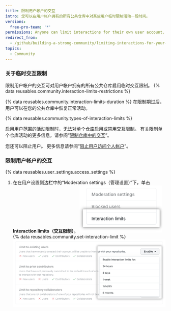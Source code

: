 ```yaml
---
title: 限制用户帐户的交互
intro: 您可以在用户帐户拥有的所有公共仓库中对某些用户临时限制活动一段时间。
versions:
  free-pro-team: '*'
permissions: Anyone can limit interactions for their own user account.
redirect_from:
  - /github/building-a-strong-community/limiting-interactions-for-your-user-account
topics:
  - Community
---
```


### 关于临时交互限制

限制用户帐户的交互可对用户帐户拥有的所有公共仓库启用临时交互限制。 {% data reusables.community.interaction-limits-restrictions %}

{% data reusables.community.interaction-limits-duration %} 在限制期过后，用户可以在您的公共仓库中恢复正常活动。

{% data reusables.community.types-of-interaction-limits %}

启用用户范围的活动限制时，无法对单个仓库启用或禁用交互限制。 有关限制单个仓库活动的更多信息，请参阅“[限制仓库中的交互](/communities/moderating-comments-and-conversations/limiting-interactions-in-your-repository)”。

您还可以阻止用户。 更多信息请参阅“[阻止用户访问个人帐户](/communities/maintaining-your-safety-on-github/blocking-a-user-from-your-personal-account)”。

### 限制用户帐户的交互

{% data reusables.user_settings.access_settings %}
1. 在在用户设置侧边栏中的“Moderation settings（管理设置）”下，单击 **Interaction limits（交互限制）**。 ![用户设置侧边栏中的"交互限制"选项卡](/assets/images/help/settings/settings-sidebar-interaction-limits.png)
{% data reusables.community.set-interaction-limit %}
  ![临时交互限制选项](/assets/images/help/settings/user-account-temporary-interaction-limits-options.png)
